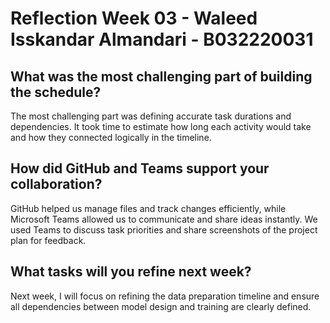 # Reflection Week 03 - Waleed Isskandar Almandari - B032220031

## What was the most challenging part of building the schedule?
The most challenging part was defining accurate task durations and dependencies. It took time to estimate how long each activity would take and how they connected logically in the timeline.

## How did GitHub and Teams support your collaboration?
GitHub helped us manage files and track changes efficiently, while Microsoft Teams allowed us to communicate and share ideas instantly. We used Teams to discuss task priorities and share screenshots of the project plan for feedback.

## What tasks will you refine next week?
Next week, I will focus on refining the data preparation timeline and ensure all dependencies between model design and training are clearly defined.
